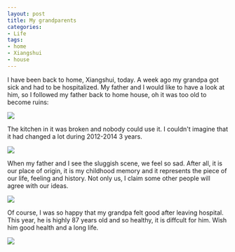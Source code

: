 ```yaml
---
layout: post
title: My grandparents
categories:
- Life
tags:
- home
- Xiangshui
- house
---
```


I have been back to home, Xiangshui, today. A week ago my grandpa got sick and had to be hospitalized. My father and I would like to have a look at him, so I followed my father back to home house, oh it was too old to become ruins:  

![](http://i1154.photobucket.com/albums/p531/luolinjia/blog%20images/2_zps2dd72e2b.jpg)  

The kitchen in it was broken and nobody could use it. I couldn't imagine that it had changed a lot during 2012-2014 3 years.  

![](http://i1154.photobucket.com/albums/p531/luolinjia/blog%20images/4_zps67ba663f.jpg)  

When my father and I see the sluggish scene, we feel so sad. After all, it is our place of origin, it is my childhood memory and it represents the piece of our life, feeling and history. Not only us, I claim some other people will agree with our ideas.  

![](http://i1154.photobucket.com/albums/p531/luolinjia/blog%20images/1_zps94a1c685.jpg)  

Of course, I was so happy that my grandpa felt good after leaving hospital. This year, he is highly 87 years old and so healthy, it is diffcult for him. Wish him good health and a long life.  

![](http://i1154.photobucket.com/albums/p531/luolinjia/blog%20images/3_zps45da49c9.jpg)  
